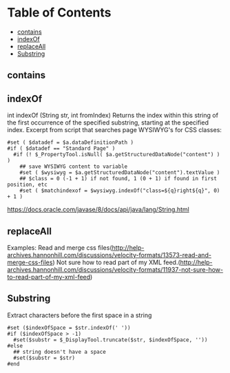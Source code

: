 # Table of Contents

- [contains](#contains)
- [indexOf](#indexof)
- [replaceAll](replaceall)
- [Substring](#substring)

## contains

## indexOf
int indexOf (String str, int fromIndex)
Returns the index within this string of the first occurrence of the specified substring, starting at the specified index.
Excerpt from script that searches page WYSIWYG's for CSS classes:
```
#set ( $datadef = $a.dataDefinitionPath )
#if ( $datadef == "Standard Page" )
  #if (! $_PropertyTool.isNull( $a.getStructuredDataNode("content") ) )
    ## save WYSIWYG content to variable
    #set ( $wysiwyg = $a.getStructuredDataNode("content").textValue )
    ## $class = 0 (-1 + 1) if not found, 1 (0 + 1) if found in first position, etc
    #set ( $matchindexof = $wysiwyg.indexOf("class=${q}right${q}", 0) + 1 )
```
https://docs.oracle.com/javase/8/docs/api/java/lang/String.html

## replaceAll
Examples:
Read and merge css files(http://help-archives.hannonhill.com/discussions/velocity-formats/13573-read-and-merge-css-files)
Not sure how to read part of my XML feed.(http://help-archives.hannonhill.com/discussions/velocity-formats/11937-not-sure-how-to-read-part-of-my-xml-feed)

## Substring
Extract characters before the first space in a string
```
#set ($indexOfSpace = $str.indexOf(' '))
#if ($indexOfSpace > -1)
  #set($substr = $_DisplayTool.truncate($str, $indexOfSpace, ''))
#else
  ## string doesn't have a space
  #set($substr = $str)
#end
```
